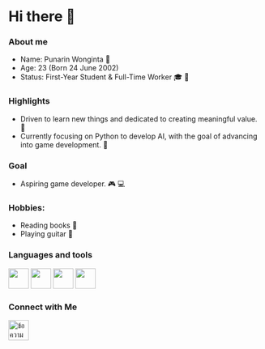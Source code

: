 # Hi there 👋
### About me 
* Name: Punarin Wonginta 🌟
* Age: 23 (Born 24 June 2002) 
* Status: First-Year Student & Full-Time Worker 🎓 💼

### Highlights
* Driven to learn new things and dedicated to creating meaningful value. 🔮
* Currently focusing on Python to develop AI, with the goal of advancing into game development. 🧩

### Goal
* Aspiring game developer. 🎮 💻

### Hobbies: 
* Reading books 📖
* Playing guitar 🎸

### Languages and tools
<div>
<img src="https://encrypted-tbn0.gstatic.com/images?q=tbn:ANd9GcRZfLuviePOqQJ1yuhvxr80AsqV91Btr2rqZw&s" style="display: inline-block" width="40px" height="40px""> 
<img src="https://media.jvt.me/53239026de.png" style="display: inline-block" width="40px" height="40px"">
<img src="https://upload.wikimedia.org/wikipedia/commons/thumb/c/c3/Python-logo-notext.svg/1200px-Python-logo-notext.svg.png" style="display: inline-block" width="40px" height="40px">
<img src="https://upload.wikimedia.org/wikipedia/commons/thumb/3/35/Tux.svg/1200px-Tux.svg.png" style="display: inline-block" width="40px" height="40px">
</div>

### Connect with Me
<div>
<a href="https://www.instagram.com/ame.kaka?igsh=OHBlc2ZxcnYxZ3o5">
  <img src="https://upload.wikimedia.org/wikipedia/commons/thumb/9/95/Instagram_logo_2022.svg/1200px-Instagram_logo_2022.svg.png" alt="ข้อความสำรอง" width="40" height="40">
</a>
</div>
